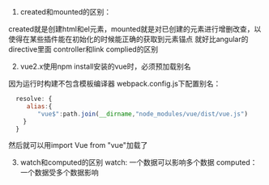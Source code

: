 1. created和mounted的区别：

created就是创建html和el元素，mounted就是对已创建的元素进行增删改查，以使得在某些插件能在初始化的时候能正确的获取到元素锚点
就好比angular的directive里面 controller和link complied的区别

2. vue2.x使用npm install安装的vue时，必须预加载别名

因为运行时构建不包含模板编译器
webpack.config.js下配置别名：
```js
  resolve: {
     alias:{
        "vue$":path.join(__dirname,"node_modules/vue/dist/vue.js")
    }
  }    
``` 
然后就可以用import Vue from "vue"加载了

3. watch和computed的区别
 watch: 一个数据可以影响多个数据
 computed：一个数据受多个数据影响

